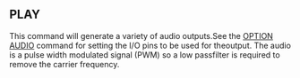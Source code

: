## PLAY

This command will generate a variety of audio outputs.See the [OPTION AUDIO](../option/audio.md) command for setting the I/O pins to be used for theoutput. The audio is a pulse width modulated signal (PWM) so a low passfilter is required to remove the carrier frequency.